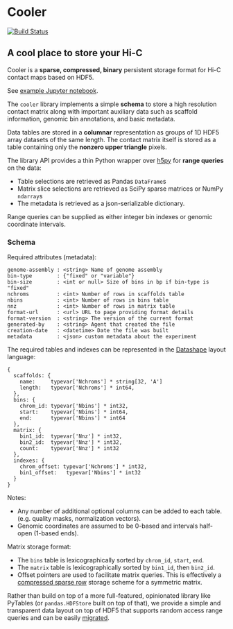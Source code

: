 # Cooler

[![Build Status](https://travis-ci.org/mirnylab/cooler.svg?branch=master)](https://travis-ci.org/mirnylab/cooler)

## A cool place to store your Hi-C

Cooler is a **sparse, compressed, binary** persistent storage format for Hi-C contact maps based on HDF5.

See [example Jupyter notebook](https://gist.github.com/nvictus/904160bca9d0e8d5aeeb).

The `cooler` library implements a simple **schema** to store a high resolution contact matrix along with important auxiliary data such as scaffold information, genomic bin annotations, and basic metadata.

Data tables are stored in a **columnar** representation as groups of 1D HDF5 array datasets of the same length. The contact matrix itself is stored as a table containing only the **nonzero upper triangle** pixels.

The library API provides a thin Python wrapper over [h5py](http://docs.h5py.org/en/latest/) for **range queries** on the data:
- Table selections are retrieved as Pandas `DataFrame`s
- Matrix slice selections are retrieved as SciPy sparse matrices or NumPy `ndarray`s
- The metadata is retrieved as a json-serializable dictionary.

Range queries can be supplied as either integer bin indexes or genomic coordinate intervals.


### Schema

Required attributes (metadata):
```
genome-assembly : <string> Name of genome assembly
bin-type        : {"fixed" or "variable"}
bin-size        : <int or null> Size of bins in bp if bin-type is "fixed"
nchroms         : <int> Number of rows in scaffolds table
nbins           : <int> Number of rows in bins table
nnz             : <int> Number of rows in matrix table
format-url      : <url> URL to page providing format details
format-version  : <string> The version of the current format
generated-by    : <string> Agent that created the file
creation-date   : <datetime> Date the file was built
metadata        : <json> custom metadata about the experiment
```

The required tables and indexes can be represented in the [Datashape](http://datashape.readthedocs.org/en/latest/) layout language:
```
{
  scaffolds: {
    name:     typevar['Nchroms'] * string[32, 'A']
    length:   typevar['Nchroms'] * int64,
  },
  bins: {
    chrom_id: typevar['Nbins'] * int32,
    start:    typevar['Nbins'] * int64,
    end:      typevar['Nbins'] * int64
  },
  matrix: {
    bin1_id:  typevar['Nnz'] * int32,
    bin2_id:  typevar['Nnz'] * int32,
    count:    typevar['Nnz'] * int32
  },
  indexes: {
    chrom_offset: typevar['Nchroms'] * int32,
  	bin1_offset:   typevar['Nbins'] * int32
  }
}
```

Notes:
- Any number of additional optional columns can be added to each table. (e.g. quality masks, normalization vectors).
- Genomic coordinates are assumed to be 0-based and intervals half-open (1-based ends).

Matrix storage format:
- The `bins` table is lexicographically sorted by `chrom_id`, `start`, `end`.
- The `matrix` table is lexicographically sorted by `bin1_id`, then `bin2_id`.
- Offset pointers are used to facilitate matrix queries. This is effectively a [compressed sparse row](https://en.wikipedia.org/wiki/Sparse_matrix#Compressed_sparse_row_.28CSR.2C_CRS_or_Yale_format.29) storage scheme for a symmetric matrix.

Rather than build on top of a more full-featured, opinionated library like PyTables (or `pandas.HDFStore` built on top of that), we provide a simple and transparent data layout on top of HDF5 that supports random access range queries and can be easily [migrated](https://github.com/blaze/odo).

